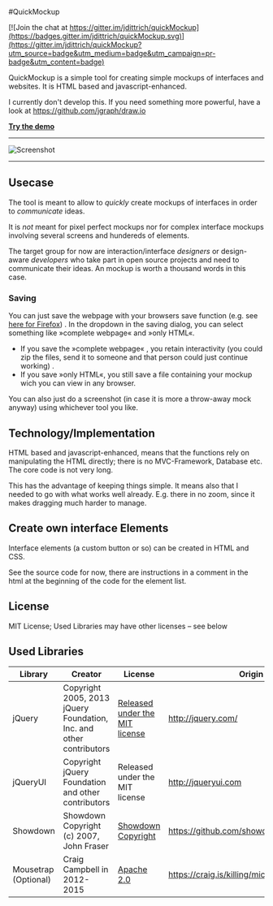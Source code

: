 #QuickMockup

[![Join the chat at https://gitter.im/jdittrich/quickMockup](https://badges.gitter.im/jdittrich/quickMockup.svg)](https://gitter.im/jdittrich/quickMockup?utm_source=badge&utm_medium=badge&utm_campaign=pr-badge&utm_content=badge)

QuickMockup is a simple tool for creating simple mockups of interfaces and websites. It is HTML based and javascript-enhanced.

I currently don't develop this. If you need something more powerful, have a look at https://github.com/jgraph/draw.io

**[Try the demo](https://jdittrich.github.io/quickMockup/)**

--------------------
![Screenshot](https://i.imgur.com/D4B3ggc.png)

--------------------

## Usecase

The tool is meant to allow to *quickly* create mockups of interfaces in order to *communicate* ideas.

It is *not* meant for pixel perfect mockups nor for complex interface mockups involving several screens and hundereds of elements. 

The target group for now are interaction/interface *designers* or design-aware *developers* who take part in open source projects and need to communicate their ideas. An mockup is worth a thousand words in this case.

### Saving

You can just save the webpage with your browsers save function (e.g. see [here for Firefox](https://support.mozilla.org/en-US/kb/how-save-web-page)) . In the dropdown in the saving dialog, you can select something like »complete webpage« and »only HTML«. 

* If you save the »complete webpage« , you retain interactivity (you could zip the files, send it to someone and that person could just continue working) . 
* If you save »only HTML«, you still save a file containing your mockup wich you can view in any browser.
 
You can also just do a screenshot (in case it is more a throw-away mock anyway) using whichever tool you like.

## Technology/Implementation

HTML based and javascript-enhanced, means that the functions rely on manipulating the HTML directly; there is no MVC-Framework, Database etc. The core code is not very long.

This has the advantage of keeping things simple. It means also that I needed to go with what works well already. E.g. there in no zoom, since it makes dragging much harder to manage.

## Create own interface Elements

Interface elements (a custom button or so) can be created in HTML and CSS.

See the source code for now, there are instructions in a comment in the html at the beginning of the code for the element list.

## License

MIT License; Used Libraries may have other licenses – see below


## Used Libraries

Library  | Creator |License | Origin
------------- | -------- | ----- | -------------
jQuery | Copyright 2005, 2013 jQuery Foundation, Inc. and other contributors | [Released under the MIT license](http://jquery.org/license) | http://jquery.com/
jQueryUI | Copyright jQuery Foundation and other contributors | Released under the MIT license | http://jqueryui.com
Showdown | Showdown Copyright (c) 2007, John Fraser | [Showdown Copyright](https://github.com/showdownjs/showdown/blob/master/license.txt) | https://github.com/showdownjs/showdown
Mousetrap (Optional) | Craig Campbell in 2012-2015 | [Apache 2.0](http://www.apache.org/licenses/LICENSE-2.0) | https://craig.is/killing/mice
